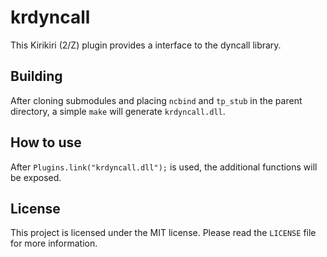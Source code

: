 # krdyncall

This Kirikiri (2/Z) plugin provides a interface to the dyncall library.

## Building

After cloning submodules and placing `ncbind` and `tp_stub` in the parent directory, a simple `make` will generate `krdyncall.dll`.  

## How to use

After `Plugins.link("krdyncall.dll");` is used, the additional functions will be exposed.  

## License

This project is licensed under the MIT license. Please read the `LICENSE` file for more information.  
